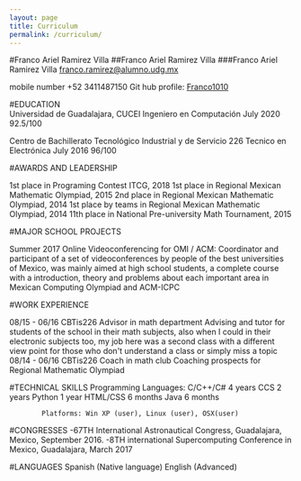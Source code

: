 ```yaml
---
layout: page
title: Curriculum
permalink: /curriculum/
---
```


#Franco Ariel Ramirez Villa
##Franco Ariel Ramirez Villa
###Franco Ariel Ramirez Villa
[franco.ramirez@alumno.udg.mx](franco.ramirez@alumno.udg.mx)

mobile number +52 3411487150
Git hub profile: [Franco1010](https://github.com/Franco1010)

#EDUCATION		
Universidad de Guadalajara, CUCEI
Ingeniero en Computación
July 2020
92.5/100

Centro de Bachillerato Tecnológico Industrial y de Servicio 226
Tecnico en Electrónica
July 2016
96/100


#AWARDS AND LEADERSHIP

1st place in Programing Contest ITCG, 2018
1st place in Regional Mexican Mathematic Olympiad, 2015
2nd place in Regional Mexican Mathematic Olympiad, 2014
1st place by teams in Regional Mexican Mathematic Olympiad, 2014
11th place in National Pre-university Math Tournament, 2015

#MAJOR SCHOOL PROJECTS

Summer 2017 	Online Videoconferencing for OMI / ACM: Coordinator and participant of a set of videoconferences by people of the best universities of Mexico, was mainly aimed at high school students, a complete course with a introduction, theory and problems about each important area in Mexican Computing Olympiad and ACM-ICPC

#WORK EXPERIENCE

  08/15 - 06/16		CBTis226
			Advisor in math department
      Advising and tutor for students of the school in their math subjects, also when I could in their electronic subjects too, my job here was a second class with a different view point for those who don't understand a class or simply miss a topic
  08/14 - 06/16	CBTis226
	   Coach in math club
     Coaching prospects for Regional Mathematic Olympiad


#TECHNICAL SKILLS
			Programming Languages:
			C/C++/C#	4 years
			CCS		2 years
			Python		1 year
			HTML/CSS	6 months
			Java		6 months

			Platforms: Win XP (user), Linux (user), OSX(user)

#CONGRESSES
			-67TH International Astronautical Congress, Guadalajara, Mexico, September 2016.
			-8TH international Supercomputing Conference in Mexico, Guadalajara, March 2017


#LANGUAGES
			Spanish (Native language)
			English (Advanced)
